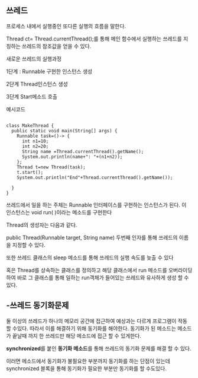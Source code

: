 쓰레드
-
프로세스 내에서 실행중인 또다른 실행의 흐름을 말한다. 

Thread ct= Thread.currentThread();를 통해 메인 함수에서 실행하는 쓰레드를 지칭하는 쓰레드의 참조값을 얻을 수 있다.

새로운 쓰레드의 실행과정 

1단계 : Runnable 구현한 인스턴스 생성

2단계 Thread인스턴스 생성

3단계 Start메소드 호출 

예시코드
```

class MakeThread {
  public static void main(String[] args) {
    Runnable task=()-> { 
      int n1=10;
      int n2=20;
      String name =Thread.currentThread().getName();   
      System.out.println(name+": "+(n1+n2));
    };
    Thread t=new Thread(task);
    t.start();
    System.out.println("End"+Thread.currentThread().getName());

  }
}
```
쓰레드에서 일을 하는 주체는 Runnable 인터페이스를 구현하는 인스턴스가 된다. 이 인스턴스는 void run( )이라는 메소드를 구현한다 

Thread의 생성자는 다음과 같다.

public Thread(Runnable target, String name) 두번째 인자를 통해 쓰레드의 이름을 지정할 수 있다. 

또한 쓰레드 클래스의 sleep 메소드를 통해 쓰레드의 실행 속도를 늦출 수 있다 

혹은 Thread를 상속하는 클래스를 정의하고 해당 클래스에서 run 메소드를 오버라이딩 하여 바로 그 클래스를 통해 일하는 run객체가 들어있는 쓰레드와 유사하게 생성 할 수 있다.

-쓰레드 동기화문제
-
둘 이상의 쓰레드가 하나의 메모리 공간에 접근하여 예상과는 다르게 프로그램이 작동 할 수있다. 따라서 이를 해결하기 위해 동기화를 해야한다. 동기화가 된 메소드는 메소드가 끝날때 까지 한 쓰레드만 해당 메소드에 접근 할 수 있게한다. 

**synchronized**를 붙인  **동기화 메소드**를 통해 쓰레드의 동기화 문제를 해결 할 수 있다.

이러면 메소드에서 동기화가 불필요한 부분까지 동기화를 하는 단점이 있는데 synchronized 블록을 통해 동기화가 필요한 부분만 동기화를 할 수도있다.  




